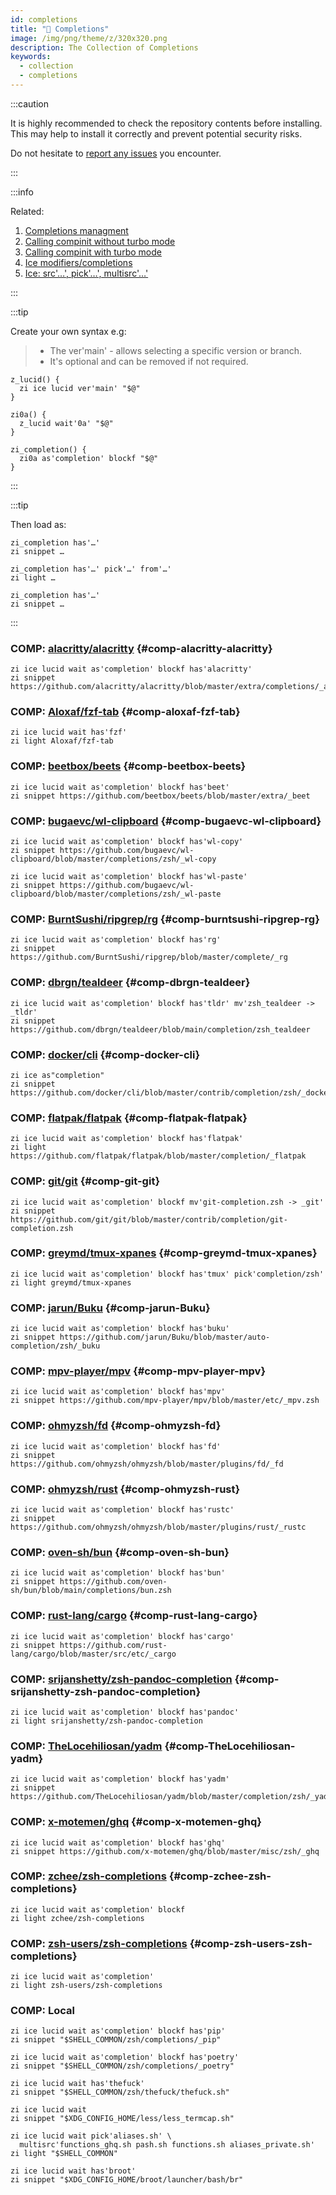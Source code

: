 ```yaml
---
id: completions
title: "🔺 Completions"
image: /img/png/theme/z/320x320.png
description: The Collection of Completions
keywords:
  - collection
  - completions
---
```


<!-- @format -->

:::caution

It is highly recommended to check the repository contents before installing. This may help to install it correctly and prevent potential security risks.

Do not hesitate to [report any issues][issues] you encounter.

:::

:::info

Related:

1. [Completions managment][completions-management]
2. [Calling compinit without turbo mode][calling-compinit-without-turbo-mode]
3. [Calling compinit with turbo mode][calling-compinit-with-turbo-mode]
4. [Ice modifiers/completions][ice-modifiers-completions]
5. [Ice: src'…', pick'…', multisrc'…'][ice-src-pick-multisrc]

:::

:::tip

Create your own syntax e.g:

> - The ver'main' - allows selecting a specific version or branch.
> - It's optional and can be removed if not required.

```shell showlinenumbers
z_lucid() {
  zi ice lucid ver'main' "$@"
}

zi0a() {
  z_lucid wait'0a' "$@"
}

zi_completion() {
  zi0a as'completion' blockf "$@"
}
```

:::

:::tip

Then load as:

```shell showlinenumbers
zi_completion has'…'
zi snippet …

zi_completion has'…' pick'…' from'…'
zi light …

zi_completion has'…'
zi snippet …
```

:::

### COMP: [alacritty/alacritty][] {#comp-alacritty-alacritty}

```shell showLineNumbers
zi ice lucid wait as'completion' blockf has'alacritty'
zi snippet https://github.com/alacritty/alacritty/blob/master/extra/completions/_alacritty
```

### COMP: [Aloxaf/fzf-tab][] {#comp-aloxaf-fzf-tab}

```shell showLineNumbers
zi ice lucid wait has'fzf'
zi light Aloxaf/fzf-tab
```

### COMP: [beetbox/beets][] {#comp-beetbox-beets}

```shell showLineNumbers
zi ice lucid wait as'completion' blockf has'beet'
zi snippet https://github.com/beetbox/beets/blob/master/extra/_beet
```

### COMP: [bugaevc/wl-clipboard][] {#comp-bugaevc-wl-clipboard}

```shell showLineNumbers
zi ice lucid wait as'completion' blockf has'wl-copy'
zi snippet https://github.com/bugaevc/wl-clipboard/blob/master/completions/zsh/_wl-copy

zi ice lucid wait as'completion' blockf has'wl-paste'
zi snippet https://github.com/bugaevc/wl-clipboard/blob/master/completions/zsh/_wl-paste
```

### COMP: [BurntSushi/ripgrep/rg][] {#comp-burntsushi-ripgrep-rg}

```shell showLineNumbers
zi ice lucid wait as'completion' blockf has'rg'
zi snippet https://github.com/BurntSushi/ripgrep/blob/master/complete/_rg
```

### COMP: [dbrgn/tealdeer][] {#comp-dbrgn-tealdeer}

```shell showLineNumbers
zi ice lucid wait as'completion' blockf has'tldr' mv'zsh_tealdeer -> _tldr'
zi snippet https://github.com/dbrgn/tealdeer/blob/main/completion/zsh_tealdeer
```

### COMP: [docker/cli][] {#comp-docker-cli}

```shell showLineNumbers
zi ice as"completion"
zi snippet https://github.com/docker/cli/blob/master/contrib/completion/zsh/_docker
```

### COMP: [flatpak/flatpak][] {#comp-flatpak-flatpak}

```shell showLineNumbers
zi ice lucid wait as'completion' blockf has'flatpak'
zi light https://github.com/flatpak/flatpak/blob/master/completion/_flatpak
```

### COMP: [git/git][] {#comp-git-git}

```shell showLineNumbers
zi ice lucid wait as'completion' blockf mv'git-completion.zsh -> _git'
zi snippet https://github.com/git/git/blob/master/contrib/completion/git-completion.zsh
```

### COMP: [greymd/tmux-xpanes][] {#comp-greymd-tmux-xpanes}

```shell showLineNumbers
zi ice lucid wait as'completion' blockf has'tmux' pick'completion/zsh'
zi light greymd/tmux-xpanes
```

### COMP: [jarun/Buku][] {#comp-jarun-Buku}

```shell showLineNumbers
zi ice lucid wait as'completion' blockf has'buku'
zi snippet https://github.com/jarun/Buku/blob/master/auto-completion/zsh/_buku
```

### COMP: [mpv-player/mpv][] {#comp-mpv-player-mpv}

```shell showLineNumbers
zi ice lucid wait as'completion' blockf has'mpv'
zi snippet https://github.com/mpv-player/mpv/blob/master/etc/_mpv.zsh
```

### COMP: [ohmyzsh/fd][] {#comp-ohmyzsh-fd}

```shell showLineNumbers
zi ice lucid wait as'completion' blockf has'fd'
zi snippet https://github.com/ohmyzsh/ohmyzsh/blob/master/plugins/fd/_fd
```

### COMP: [ohmyzsh/rust][] {#comp-ohmyzsh-rust}

```shell showLineNumbers
zi ice lucid wait as'completion' blockf has'rustc'
zi snippet https://github.com/ohmyzsh/ohmyzsh/blob/master/plugins/rust/_rustc
```

### COMP: [oven-sh/bun][] {#comp-oven-sh-bun}

```shell showLineNumbers
zi ice lucid wait as'completion' blockf has'bun'
zi snippet https://github.com/oven-sh/bun/blob/main/completions/bun.zsh
```

### COMP: [rust-lang/cargo][] {#comp-rust-lang-cargo}

```shell showLineNumbers
zi ice lucid wait as'completion' blockf has'cargo'
zi snippet https://github.com/rust-lang/cargo/blob/master/src/etc/_cargo
```

### COMP: [srijanshetty/zsh-pandoc-completion][] {#comp-srijanshetty-zsh-pandoc-completion}

```shell showLineNumbers
zi ice lucid wait as'completion' blockf has'pandoc'
zi light srijanshetty/zsh-pandoc-completion
```

### COMP: [TheLocehiliosan/yadm][] {#comp-TheLocehiliosan-yadm}

```shell showLineNumbers
zi ice lucid wait as'completion' blockf has'yadm'
zi snippet https://github.com/TheLocehiliosan/yadm/blob/master/completion/zsh/_yadm
```

### COMP: [x-motemen/ghq][] {#comp-x-motemen-ghq}

```shell showLineNumbers
zi ice lucid wait as'completion' blockf has'ghq'
zi snippet https://github.com/x-motemen/ghq/blob/master/misc/zsh/_ghq
```

### COMP: [zchee/zsh-completions][] {#comp-zchee-zsh-completions}

```shell showLineNumbers
zi ice lucid wait as'completion' blockf
zi light zchee/zsh-completions
```

### COMP: [zsh-users/zsh-completions][] {#comp-zsh-users-zsh-completions}

```shell showLineNumbers
zi ice lucid wait as'completion'
zi light zsh-users/zsh-completions
```

### COMP: Local

```shell showLineNumbers
zi ice lucid wait as'completion' blockf has'pip'
zi snippet "$SHELL_COMMON/zsh/completions/_pip"

zi ice lucid wait as'completion' blockf has'poetry'
zi snippet "$SHELL_COMMON/zsh/completions/_poetry"

zi ice lucid wait has'thefuck'
zi snippet "$SHELL_COMMON/zsh/thefuck/thefuck.sh"

zi ice lucid wait
zi snippet "$XDG_CONFIG_HOME/less/less_termcap.sh"

zi ice lucid wait pick'aliases.sh' \
  multisrc'functions_ghq.sh pash.sh functions.sh aliases_private.sh'
zi light "$SHELL_COMMON"

zi ice lucid wait has'broot'
zi snippet "$XDG_CONFIG_HOME/broot/launcher/bash/br"
```

<!-- end-of-file -->
<!-- links -->

[calling-compinit-with-turbo-mode]: /docs/guides/commands#calling-compinit-with-turbo-mode
[calling-compinit-without-turbo-mode]: /docs/guides/commands#calling-compinit-without-turbo-mode
[completions-management]: /docs/guides/commands#completions-management
[ice-modifiers-completions]: /docs/guides/syntax/ice-modifiers#completions
[ice-src-pick-multisrc]: /docs/guides/syntax/standard#src-pick-multisrc

<!-- external-links -->

[alacritty/alacritty]: https://github.com/alacritty/alacritty/blob/master/extra/completions/_alacritty
[aloxaf/fzf-tab]: https://github.com/Aloxaf/fzf-tab
[beetbox/beets]: https://github.com/beetbox/beets/blob/master/extra/_beet
[bugaevc/wl-clipboard]: https://github.com/bugaevc/wl-clipboard/blob/master/completions/zsh/
[burntsushi/ripgrep/rg]: https://github.com/BurntSushi/ripgrep/blob/master/complete/_rg
[dbrgn/tealdeer]: https://github.com/dbrgn/tealdeer/blob/master/zsh_tealdeer
[docker/cli]: https://github.com/docker/cli
[flatpak/flatpak]: https://github.com/flatpak/flatpak/blob/master/completion/_flatpak
[git/git]: https://github.com/git/git/blob/master/contrib/completion/git-completion.zsh
[greymd/tmux-xpanes]: https://github.com/greymd/tmux-xpanes
[issues]: https://github.com/z-shell/zi/issues/new/choose
[jarun/buku]: https://github.com/jarun/Buku/blob/master/auto-completion/zsh/_buku
[mpv-player/mpv]: https://github.com/mpv-player/mpv/blob/master/etc/_mpv.zsh
[ohmyzsh/fd]: https://github.com/ohmyzsh/ohmyzsh/blob/master/plugins/fd/_fd
[ohmyzsh/rust]: https://github.com/ohmyzsh/ohmyzsh/blob/master/plugins/rust/_rustc
[oven-sh/bun]: https://github.com/oven-sh/bun/blob/main/completions/bun.zsh
[rust-lang/cargo]: https://github.com/rust-lang/cargo/blob/master/src/etc/_cargo
[srijanshetty/zsh-pandoc-completion]: https://github.com/srijanshetty/zsh-pandoc-completion
[thelocehiliosan/yadm]: https://github.com/TheLocehiliosan/yadm/blob/master/completion/zsh/_yadm
[x-motemen/ghq]: https://github.com/x-motemen/ghq/blob/master/misc/zsh/_ghq
[zchee/zsh-completions]: https://github.com/zchee/zsh-completions
[zsh-users/zsh-completions]: https://github.com/zsh-users/zsh-completions
